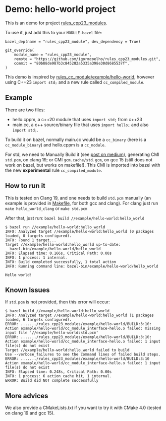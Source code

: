 # Demo: hello-world project

This is an demo for project [rules_cpp23_modules](https://github.com/igormcoelho/rules_cpp23_modules).

To use it, just add this to your `MODULE.bazel` file:

```
bazel_dep(name = "rules_cpp23_module", dev_dependency = True)

git_override(
    module_name = "rules_cpp23_module",
    remote = "https://github.com/igormcoelho/rules_cpp23_modules.git",
    commit = "80b88de987b3c845282a5335a398e30d8685537f",
)
```

This demo is inspired by [rules_cc_module/example/hello-world](https://github.com/rnburn/rules_cc_module/tree/main/example/hello-world), however using C++23 `import std;` and a new rule called `cc_compiled_module`.

## Example

There are two files:

- hello.cppm, a c++20 module that uses `import std;` from c++23
- main.cc, a c++ source/binary file that uses `import hello;` and also `import std;`.

To build it on bazel, normally main.cc would be a `cc_binary` (here is a `cc_module_binary`) and hello.cppm is a `cc_module`. 

For std, we need to Manually Build it (see [post on medium](https://igormcoelho.medium.com/its-time-to-use-cxx-modules-on-modern-c-41a574b77e83)), generating CMI `std.pcm`, on clang 19; or CMI `gcm.cache/std.gcm`, on gcc 15 (still does not work on bazel, but works on makefile!).
This CMI is imported into bazel with the new **experimental** rule `cc_compiled_module`.

## How to run it

This is tested on Clang 19, and one needs to build `std.pcm` manually (an example is provided in [Makefile](Makefile), for both gcc and clang). For clang just run `make hello_world_clang` or `make std.pcm`

After that, just run: `bazel build //example/hello-world:hello_world`

```
$ bazel run //example/hello-world:hello_world 
INFO: Analyzed target //example/hello-world:hello_world (0 packages loaded, 0 targets configured).
INFO: Found 1 target...
Target //example/hello-world:hello_world up-to-date:
  bazel-bin/example/hello-world/hello_world
INFO: Elapsed time: 0.166s, Critical Path: 0.00s
INFO: 1 process: 1 internal.
INFO: Build completed successfully, 1 total action
INFO: Running command line: bazel-bin/example/hello-world/hello_world

Hello world!
```

## Known Issues

If `std.pcm` is not provided, then this error will occur:

```
$ bazel build //example/hello-world:hello_world 
INFO: Analyzed target //example/hello-world:hello_world (1 packages loaded, 6 targets configured).
ERROR: ......./rules_cpp23_modules/example/hello-world/BUILD:3:10: Action example/hello-world/cc_module_interface-hello.o failed: missing input file '//example/hello-world:std.pcm'
ERROR: ......./rules_cpp23_modules/example/hello-world/BUILD:3:10: Action example/hello-world/cc_module_interface-hello.o failed: 1 input file(s) do not exist
Target //example/hello-world:hello_world failed to build
Use --verbose_failures to see the command lines of failed build steps.
ERROR: ......./rules_cpp23_modules/example/hello-world/BUILD:3:10 Action example/hello-world/cc_module_interface-hello.o failed: 1 input file(s) do not exist
INFO: Elapsed time: 0.248s, Critical Path: 0.00s
INFO: 1 process: 6 action cache hit, 1 internal.
ERROR: Build did NOT complete successfully
``` 

## More advices

We also provide a CMakeLists.txt if you want to try it with CMake 4.0 (tested on clang 19 and gcc 15).

